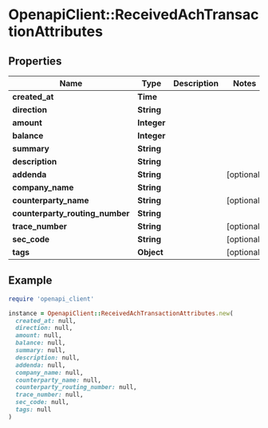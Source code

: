 # OpenapiClient::ReceivedAchTransactionAttributes

## Properties

| Name | Type | Description | Notes |
| ---- | ---- | ----------- | ----- |
| **created_at** | **Time** |  |  |
| **direction** | **String** |  |  |
| **amount** | **Integer** |  |  |
| **balance** | **Integer** |  |  |
| **summary** | **String** |  |  |
| **description** | **String** |  |  |
| **addenda** | **String** |  | [optional] |
| **company_name** | **String** |  |  |
| **counterparty_name** | **String** |  | [optional] |
| **counterparty_routing_number** | **String** |  |  |
| **trace_number** | **String** |  | [optional] |
| **sec_code** | **String** |  | [optional] |
| **tags** | **Object** |  | [optional] |

## Example

```ruby
require 'openapi_client'

instance = OpenapiClient::ReceivedAchTransactionAttributes.new(
  created_at: null,
  direction: null,
  amount: null,
  balance: null,
  summary: null,
  description: null,
  addenda: null,
  company_name: null,
  counterparty_name: null,
  counterparty_routing_number: null,
  trace_number: null,
  sec_code: null,
  tags: null
)
```

